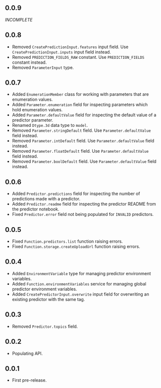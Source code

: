 ## 0.0.9
*INCOMPLETE*

## 0.0.8
+ Removed `CreatePredictionInput.features` input field. Use `CreatePredictionInput.inputs` input field instead.
+ Removed `PREDICTION_FIELDS_RAW` constant. Use `PREDICTION_FIELDS` constant instead.
+ Removed `ParameterInput` type.

## 0.0.7
+ Added `EnumerationMember` class for working with parameters that are enumeration values.
+ Added `Parameter.enumeration` field for inspecting parameters which hold enumeration values.
+ Added `Parameter.defaultValue` field for inspecting the default value of a predictor parameter.
+ Renamed `Dtype.3d` data type to `model`.
+ Removed `Parameter.stringDefault` field. Use `Parameter.defaultValue` field instead.
+ Removed `Parameter.intDefault` field. Use `Parameter.defaultValue` field instead.
+ Removed `Parameter.floatDefault` field. Use `Parameter.defaultValue` field instead.
+ Removed `Parameter.boolDefault` field. Use `Parameter.defaultValue` field instead.

## 0.0.6
+ Added `Predictor.predictions` field for inspecting the number of predictions made with a predictor.
+ Added `Predictor.readme` field for inspecting the predictor README from the predictor notebook.
+ Fixed `Predictor.error` field not being populated for `INVALID` predictors.

## 0.0.5
+ Fixed `Function.predictors.list` function raising errors.
+ Fixed `Function.storage.createUploadUrl` function raising errors.

## 0.0.4
+ Added `EnvironmentVariable` type for managing predictor environment variables.
+ Added `Function.environmentVariables` service for managing global predictor environment variables.
+ Added `CreatePredictorInput.overwrite` input field for overwriting an existing predictor with the same tag.

## 0.0.3
+ Removed `Predictor.topics` field.

## 0.0.2
+ Populating API.

## 0.0.1
+ First pre-release.